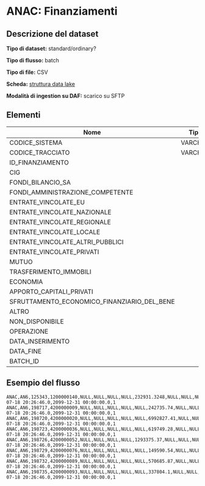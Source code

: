 # ANAC: Finanziamenti

## Descrizione del dataset



**Tipo di dataset:** standard/ordinary?

**Tipo di flusso:** batch

**Tipo di file:** CSV

**Scheda:** [struttura data lake](resources/ANAC_UPSI_StrutturaDataLakeANAC_V1.pdf)

**Modalità di ingestion su DAF:** scarico su SFTP


## Elementi

| Nome | Tipo   | Descrizione                     |
|------|--------|---------------------------------|
| CODICE_SISTEMA | VARCHAR |
| CODICE_TRACCIATO | VARCHAR |
| ID_FINANZIAMENTO | |
| CIG  | |
| FONDI_BILANCIO_SA | |
| FONDI_AMMINISTRAZIONE_COMPETENTE | |
| ENTRATE_VINCOLATE_EU | |
| ENTRATE_VINCOLATE_NAZIONALE | |
| ENTRATE_VINCOLATE_REGIONALE | |
| ENTRATE_VINCOLATE_LOCALE | |
| ENTRATE_VINCOLATE_ALTRI_PUBBLICI| |
| ENTRATE_VINCOLATE_PRIVATI | |
| MUTUO | |
| TRASFERIMENTO_IMMOBILI | |
| ECONOMIA | |
| APPORTO_CAPITALI_PRIVATI | |
| SFRUTTAMENTO_ECONOMICO_FINANZIARIO_DEL_BENE | |
| ALTRO | |
| NON_DISPONIBILE
| OPERAZIONE
| DATA_INSERIMENTO
| DATA_FINE
| BATCH_ID

## Esempio del flusso

```
ANAC,AN6,125343,1200000140,NULL,NULL,NULL,NULL,232931.3248,NULL,NULL,NULL,NULL,NULL,NULL,NULL,NULL,NULL,NULL,L,2017-07-18 20:26:46.0,2099-12-31 00:00:00.0,1
ANAC,AN6,198717,4200000009,NULL,NULL,NULL,NULL,NULL,242735.74,NULL,NULL,NULL,NULL,NULL,NULL,NULL,NULL,NULL,L,2017-07-18 20:26:46.0,2099-12-31 00:00:00.0,1
ANAC,AN6,198720,4200000020,NULL,NULL,NULL,NULL,NULL,6992827.41,NULL,NULL,NULL,NULL,NULL,NULL,NULL,NULL,NULL,L,2017-07-18 20:26:46.0,2099-12-31 00:00:00.0,1
ANAC,AN6,198723,4200000036,NULL,NULL,NULL,NULL,NULL,619749.28,NULL,NULL,NULL,NULL,NULL,NULL,NULL,NULL,NULL,L,2017-07-18 20:26:46.0,2099-12-31 00:00:00.0,1
ANAC,AN6,198726,4200000052,NULL,NULL,NULL,NULL,1293375.37,NULL,NULL,NULL,NULL,NULL,NULL,NULL,NULL,NULL,NULL,L,2017-07-18 20:26:46.0,2099-12-31 00:00:00.0,1
ANAC,AN6,198729,4200000076,NULL,NULL,NULL,NULL,NULL,149590.54,NULL,NULL,NULL,NULL,NULL,NULL,NULL,NULL,NULL,L,2017-07-18 20:26:46.0,2099-12-31 00:00:00.0,1
ANAC,AN6,198732,4200000089,NULL,NULL,NULL,NULL,NULL,570685.87,NULL,NULL,NULL,NULL,NULL,NULL,NULL,NULL,NULL,L,2017-07-18 20:26:46.0,2099-12-31 00:00:00.0,1
ANAC,AN6,198735,4200000093,NULL,NULL,NULL,NULL,NULL,337804.1,NULL,NULL,NULL,NULL,NULL,NULL,NULL,NULL,NULL,L,2017-07-18 20:26:46.0,2099-12-31 00:00:00.0,1

```

